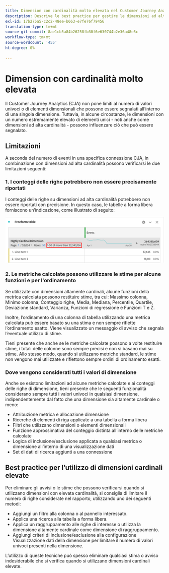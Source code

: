 ```yaml
---
title: Dimension con cardinalità molto elevata nel Customer Journey Analytics
description: Descrive le best practice per gestire le dimensioni ad alta cardinalità nel Customer Journey Analytics
exl-id: 17b275a5-c2c2-48ee-b663-e7fe76f79456
translation-type: tm+mt
source-git-commit: 8ae1cb5a84b26258fb30f6e630744b2e36a48e5c
workflow-type: tm+mt
source-wordcount: '455'
ht-degree: 0%

---
```


# Dimension con cardinalità molto elevata

Il Customer Journey Analytics (CJA) non pone limiti al numero di valori univoci o di elementi dimensionali che possono essere segnalati all’interno di una singola dimensione. Tuttavia, in alcune circostanze, le dimensioni con un numero estremamente elevato di elementi unici - noti anche come dimensioni ad alta cardinalità - possono influenzare ciò che può essere segnalato.

## Limitazioni

A seconda del numero di eventi in una specifica connessione CJA, in combinazione con dimensioni ad alta cardinalità possono verificarsi le due limitazioni seguenti:

### 1. I conteggi delle righe potrebbero non essere precisamente riportati

I conteggi delle righe su dimensioni ad alta cardinalità potrebbero non essere riportati con precisione. In questo caso, le tabelle a forma libera forniscono un’indicazione, come illustrato di seguito:

![](assets/high-cardinality.png)

### 2. Le metriche calcolate possono utilizzare le stime per alcune funzioni e per l&#39;ordinamento

Se utilizzate con dimensioni altamente cardinali, alcune funzioni della metrica calcolata possono restituire stime, tra cui: Massimo colonna, Minimo colonna, Conteggio righe, Media, Mediana, Percentile, Quartile, Deviazione standard, Varianza, Funzioni di regressione e Funzioni T e Z.

Inoltre, l’ordinamento di una colonna di tabella utilizzando una metrica calcolata può essere basato su una stima e non sempre riflette l’ordinamento esatto. Viene visualizzato un messaggio di avviso che segnala l’eventuale utilizzo di stime.

Tieni presente che anche se le metriche calcolate possono a volte restituire stime, i totali delle colonne sono sempre precisi e non si basano mai su stime. Allo stesso modo, quando si utilizzano metriche standard, le stime non vengono mai utilizzate e riflettono sempre ordini di ordinamento esatti.

### Dove vengono considerati tutti i valori di dimensione

Anche se esistono limitazioni ad alcune metriche calcolate e ai conteggi delle righe di dimensione, tieni presente che le seguenti funzionalità considerano sempre tutti i valori univoci in qualsiasi dimensione, indipendentemente dal fatto che una dimensione sia altamente cardinale o meno:

* Attribuzione metrica e allocazione dimensione
* Ricerche di elementi di riga applicate a una tabella a forma libera
* Filtri che utilizzano dimensioni o elementi dimensionali
* Funzione approssimativa del conteggio distinta all’interno delle metriche calcolate
* Logica di inclusione/esclusione applicata a qualsiasi metrica o dimensione all’interno di una visualizzazione dati
* Set di dati di ricerca aggiunti a una connessione

## Best practice per l’utilizzo di dimensioni cardinali elevate

Per eliminare gli avvisi o le stime che possono verificarsi quando si utilizzano dimensioni con elevata cardinalità, si consiglia di limitare il numero di righe considerate nel rapporto, utilizzando uno dei seguenti metodi:

* Aggiungi un filtro alla colonna o al pannello interessato.
* Applica una ricerca alla tabella a forma libera.
* Applica un raggruppamento alle righe di interesse o utilizza la dimensione altamente cardinale come dimensione di raggruppamento.
* Aggiungi criteri di inclusione/esclusione alla configurazione Visualizzazione dati della dimensione per limitare il numero di valori univoci presenti nella dimensione.

L’utilizzo di queste tecniche può spesso eliminare qualsiasi stima o avviso indesiderabile che si verifica quando si utilizzano dimensioni cardinali elevate.
